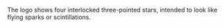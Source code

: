 The logo shows four interlocked three-pointed stars, intended to look like flying sparks or scintillations.

